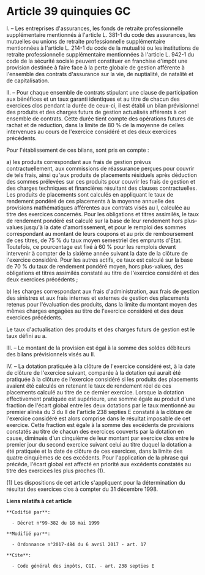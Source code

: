 # Article 39 quinquies GC

I. – Les entreprises d'assurances, les fonds de retraite professionnelle supplémentaire mentionnés à l'article L. 381-1 du
code des assurances, les mutuelles ou unions de retraite professionnelle supplémentaire mentionnées à l'article L. 214-1 du
code de la mutualité ou les institutions de retraite professionnelle supplémentaire mentionnées à l'article L. 942-1 du code
de la sécurité sociale peuvent constituer en franchise d'impôt une provision destinée à faire face à la perte globale de
gestion afférente à l'ensemble des contrats d'assurance sur la vie, de nuptialité, de natalité et de capitalisation.

II. – Pour chaque ensemble de contrats stipulant une clause de participation aux bénéfices et un taux garanti identiques et
au titre de chacun des exercices clos pendant la durée de ceux-ci, il est établi un bilan prévisionnel des produits et des
charges futurs de gestion actualisés afférents à cet ensemble de contrats. Cette durée tient compte des opérations futures de
rachat et de réduction, dans la limite de 80 % de la moyenne de celles intervenues au cours de l'exercice considéré et des
deux exercices précédents.

Pour l'établissement de ces bilans, sont pris en compte :

a) les produits correspondant aux frais de gestion prévus contractuellement, aux commissions de réassurance perçues pour
couvrir de tels frais, ainsi qu'aux produits de placements résiduels après déduction des sommes prélevées sur ces produits
pour couvrir les frais de gestion et des charges techniques et financières résultant des clauses contractuelles. Les produits
de placements sont calculés en appliquant le taux de rendement pondéré de ces placements à la moyenne annuelle des provisions
mathématiques afférentes aux contrats visés au I, calculée au titre des exercices concernés. Pour les obligations et titres
assimilés, le taux de rendement pondéré est calculé sur la base de leur rendement hors plus-values jusqu'à la date
d'amortissement, et pour le remploi des sommes correspondant au montant de leurs coupons et au prix de remboursement de ces
titres, de 75 % du taux moyen semestriel des emprunts d'Etat. Toutefois, ce pourcentage est fixé à 60 % pour les remplois
devant intervenir à compter de la sixième année suivant la date de la clôture de l'exercice considéré. Pour les autres
actifs, ce taux est calculé sur la base de 70 % du taux de rendement pondéré moyen, hors plus-values, des obligations et
titres assimilés constaté au titre de l'exercice considéré et des deux exercices précédents ;

b) les charges correspondant aux frais d'administration, aux frais de gestion des sinistres et aux frais internes et externes
de gestion des placements retenus pour l'évaluation des produits, dans la limite du montant moyen des mêmes charges engagées
au titre de l'exercice considéré et des deux exercices précédents.

Le taux d'actualisation des produits et des charges futurs de gestion est le taux défini au a.

III. – Le montant de la provision est égal à la somme des soldes débiteurs des bilans prévisionnels visés au II.

IV. – La dotation pratiquée à la clôture de l'exercice considéré est, à la date de clôture de l'exercice suivant, comparée à
la dotation qui aurait été pratiquée à la clôture de l'exercice considéré si les produits des placements avaient été calculés
en retenant le taux de rendement réel de ces placements calculé au titre de ce dernier exercice. Lorsque la dotation
effectivement pratiquée est supérieure, une somme égale au produit d'une fraction de l'écart global entre les deux dotations
par le taux mentionné au premier alinéa du 3 du II de l'article 238 septies E constaté à la clôture de l'exercice considéré
est alors comprise dans le résultat imposable de cet exercice. Cette fraction est égale à la somme des excédents de
provisions constatés au titre de chacun des exercices couverts par la dotation en cause, diminués d'un cinquième de leur
montant par exercice clos entre le premier jour du second exercice suivant celui au titre duquel la dotation a été pratiquée
et la date de clôture de ces exercices, dans la limite des quatre cinquièmes de ces excédents. Pour l'application de la
phrase qui précède, l'écart global est affecté en priorité aux excédents constatés au titre des exercices les plus proches
(1).

(1) Les dispositions de cet article s'appliquent pour la détermination du résultat des exercices clos à compter du 31
décembre 1998.

**Liens relatifs à cet article**

	**Codifié par**:

	  - Décret n°99-382 du 18 mai 1999

	**Modifié par**:

	  - Ordonnance n°2017-484 du 6 avril 2017 - art. 17

	**Cite**:

	  - Code général des impôts, CGI. - art. 238 septies E
